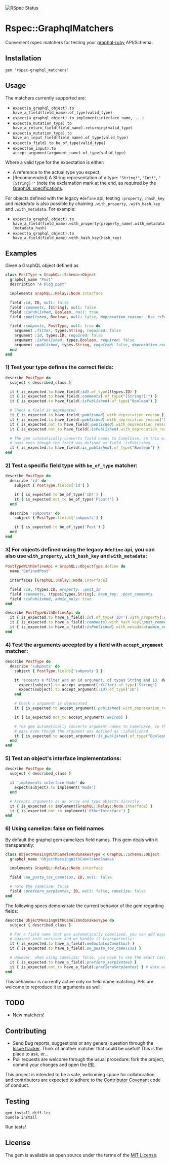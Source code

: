 ![RSpec Status](https://github.com/khamusa/rspec-graphql_matchers/actions/workflows/rspec.yml/badge.svg)

# Rspec::GraphqlMatchers

Convenient rspec matchers for testing your [graphql-ruby](https://github.com/rmosolgo/graphql-ruby) API/Schema.

## Installation

```
gem 'rspec-graphql_matchers'
```

## Usage

The matchers currently supported are:

-   `expect(a_graphql_object).to have_a_field(field_name).of_type(valid_type)`
-   `expect(a_graphql_object).to implement(interface_name, ...)`
-   `expect(a_mutation_type).to have_a_return_field(field_name).returning(valid_type)`
-   `expect(a_mutation_type).to have_an_input_field(field_name).of_type(valid_type)`
-   `expect(a_field).to be_of_type(valid_type)`
-   `expect(an_input).to accept_argument(argument_name).of_type(valid_type)`

Where a valid type for the expectation is either:

-   A reference to the actual type you expect;
-   [Recommended] A String representation of a type: `"String!"`, `"Int!"`, `"[String]!"`
    (note the exclamation mark at the end, as required by the [GraphQL specifications](http://graphql.org/).

For objects defined with the legacy `#define` api, testing `:property`, `:hash_key` and _metadata_ is also possible by chaining `.with_property`, `.with_hash_key` and `.with_metadata`. For example:

-   `expect(a_graphql_object).to have_a_field(field_name).with_property(property_name).with_metadata(metadata_hash)`
-   `expect(a_graphql_object).to have_a_field(field_name).with_hash_key(hash_key)`

## Examples

Given a GraphQL object defined as

```ruby
class PostType < GraphQL::Schema::Object
  graphql_name "Post"
  description "A blog post"

  implements GraphQL::Relay::Node.interface

  field :id, ID, null: false
  field :comments, [String], null: false
  field :isPublished, Boolean, null: true
  field :published, Boolean, null: false, deprecation_reason: 'Use isPublished instead'

  field :subposts, PostType, null: true do
    argument :filter, types.String, required: false
    argument :id, types.ID, required: false
    argument :isPublished, types.Boolean, required: false
    argument :published, types.String, required: false, deprecation_reason: 'Use isPublished instead'
  end
end
```

### 1) Test your type defines the correct fields:

```ruby
describe PostType do
  subject { described_class }

  it { is_expected.to have_field(:id).of_type(!types.ID) }
  it { is_expected.to have_field(:comments).of_type("[String!]!") }
  it { is_expected.to have_field(:isPublished).of_type("Boolean") }

  # Check a field is deprecated
  it { is_expected.to have_field(:published).with_deprecation_reason }
  it { is_expected.to have_field(:published).with_deprecation_reason('Use isPublished instead') }
  it { is_expected.not_to have_field(:published).with_deprecation_reason('Wrong reason') }
  it { is_expected.not_to have_field(:isPublished).with_deprecation_reason }

  # The gem automatically converts field names to CamelCase, so this will
  # pass even though the field was defined as field :isPublished
  it { is_expected.to have_field(:is_published).of_type("Boolean") }
end
```

### 2) Test a specific field type with `be_of_type` matcher:

```ruby
describe PostType do
  describe 'id' do
    subject { PostType.fields['id'] }

    it { is_expected.to be_of_type('ID!') }
    it { is_expected.not_to be_of_type('Float!') }
  end

  describe 'subposts' do
    subject { PostType.fields['subposts'] }

    it { is_expected.to be_of_type('Post') }
  end
end
```

### 3) For objects defined using the legacy `#define` api, you can also use `with_property`, `with_hash_key` and `with_metadata`:

```ruby
PostTypeWithDefineApi = GraphQL::ObjectType.define do
  name "DefinedPost"

  interfaces [GraphQL::Relay::Node.interface]

  field :id, !types.ID, property: :post_id
  field :comments, !types[types.String], hash_key: :post_comments
  field :isPublished, admin_only: true
end

describe PostTypeWithDefineApi do
  it { is_expected.to have_a_field(:id).of_type('ID!').with_property(:post_id) }
  it { is_expected.to have_a_field(:comments).with_hash_key(:post_comments) }
  it { is_expected.to have_a_field(:isPublished).with_metadata(admin_only: true) }
end
```

### 4) Test the arguments accepted by a field with `accept_argument` matcher:

```ruby
describe PostType do
  describe 'subposts' do
    subject { PostType.fields['subposts'] }

    it 'accepts a filter and an id argument, of types String and ID' do
      expect(subject).to accept_argument(:filter).of_type('String')
      expect(subject).to accept_argument(:id).of_type('ID')
    end

    # Check a argument is deprecated
    it { is_expected.to accept_argument(:published).with_deprecation_reason }

    it { is_expected.not_to accept_argument(:weirdo) }

    # The gem automatically converts argument names to CamelCase, so this will
    # pass even though the argument was defined as :isPublished
    it { is_expected.to accept_argument(:is_published).of_type("Boolean") }
  end
end
```

### 5) Test an object's interface implementations:

```ruby
describe PostType do
  subject { described_class }

  it 'implements interface Node' do
    expect(subject).to implement('Node')
  end

  # Accepts arguments as an array and type objects directly
  it { is_expected.to implement(GraphQL::Relay::Node.interface) }
  it { is_expected.not_to implement('OtherInterface') }
end
```

### 6) Using camelize: false on field names

By default the graphql gem camelizes field names. This gem deals with it transparently:

```ruby
class ObjectMessingWithCamelsAndSnakesType < GraphQL::Schema::Object
  graphql_name 'ObjectMessingWithCamelsAndSnakes'

  implements GraphQL::Relay::Node.interface

  field :me_gusta_los_camellos, ID, null: false

  # note the camelize: false
  field :prefiero_serpientes, ID, null: false, camelize: false
end
```

The following specs demonstrate the current behavior of the gem regarding fields:

```ruby
describe ObjectMessingWithCamelsAndSnakesType do
  subject { described_class }

  # For a field name that was automatically camelized, you can add expectations
  # against both versions and we handle it transparently:
  it { is_expected.to have_a_field(:meGustaLosCamellos) }
  it { is_expected.to have_a_field(:me_gusta_los_camellos) }

  # However, when using camelize: false, you have to use the exact case of the field definition:
  it { is_expected.to have_a_field(:prefiero_serpientes) }
  it { is_expected.not_to have_a_field(:prefieroSerpientes) } # Note we're using `not_to`
end
```

This behaviour is currently active only on field name matching. PRs are welcome to
reproduce it to arguments as well.

## TODO

-   New matchers!

## Contributing

-   Send Bug reports, suggestions or any general
    question through the [Issue tracker](https://github.com/khamusa/rspec-graphql_matchers/issues).
    Think of another matcher that could be useful? This is the place to ask, or...
-   Pull requests are welcome through the usual procedure: fork the project,
    commit your changes and open the [PR](https://github.com/khamusa/rspec-graphql_matchers/pulls).

This project is intended to be a safe, welcoming space for collaboration, and
contributors are expected to adhere to the
[Contributor Covenant](http://contributor-covenant.org) code of conduct.

## Testing

```
gem install diff-lcs
bundle install
```

Run tests!

## License

The gem is available as open source under the terms of the
[MIT License](http://opensource.org/licenses/MIT).
